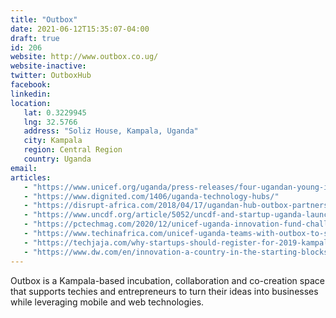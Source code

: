```yaml
---
title: "Outbox"
date: 2021-06-12T15:35:07-04:00
draft: true
id: 206
website: http://www.outbox.co.ug/
website-inactive: 
twitter: OutboxHub
facebook: 
linkedin: 
location: 
   lat: 0.3229945
   lng: 32.5766
   address: "Soliz House, Kampala, Uganda"
   city: Kampala
   region: Central Region
   country: Uganda
email: 
articles:
   - "https://www.unicef.org/uganda/press-releases/four-ugandan-young-innovators-receive-seed-funding-worth-ugx308-million-us84153"
   - "https://www.dignited.com/1406/uganda-technology-hubs/"
   - "https://disrupt-africa.com/2018/04/17/ugandan-hub-outbox-partners-moringa-school-for-skills-development/"
   - "https://www.uncdf.org/article/5052/uncdf-and-startup-uganda-launch-initiative-to-spur-innovation-in-uganda"
   - "https://pctechmag.com/2020/12/unicef-uganda-innovation-fund-challenge/"
   - "https://www.techinafrica.com/unicef-uganda-teams-with-outbox-to-support-innovators-address-issues-facing-children-and-adolescents/"
   - "https://techjaja.com/why-startups-should-register-for-2019-kampala-innovation-week/"
   - "https://www.dw.com/en/innovation-a-country-in-the-starting-blocks/a-43623331"
---
```

Outbox is a Kampala-based incubation, collaboration and co-creation space that supports techies and entrepreneurs  to turn their ideas into businesses while leveraging mobile and web technologies. 
